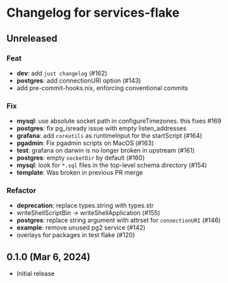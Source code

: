 # Changelog for services-flake

## Unreleased

### Feat

- **dev**: add `just changelog` (#162)
- **postgres**: add connectionURI option (#143)
- add pre-commit-hooks.nix, enforcing conventional commits

### Fix

- **mysql**: use absolute socket path in configureTimezones. this fixes #169
- **postgres**: fix pg_isready issue with empty listen_addresses
- **grafana**: add `coreutils` as runtimeInput for the startScript (#164)
- **pgadmin**: Fix pgadmin scripts on MacOS (#163)
- **test**: grafana on darwin is no longer broken in upstream (#161)
- **postgres**: empty `socketDir` by default (#160)
- **mysql**: look for `*.sql` files in the top-level schema directory (#154)
- **template**: Was broken in previous PR merge

### Refactor

- **deprecation**: replace types.string with types.str
- writeShellScriptBin -> writeShellApplication (#155)
- **postgres**: replace string argument with attrset for `connectionURI` (#146)
- **example**: remove unused pg2 service (#142)
- overlays for packages in test flake (#120)

## 0.1.0 (Mar 6, 2024)

- Initial release

